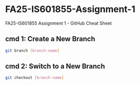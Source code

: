 # FA25-IS601855-Assignment-1
FA25-IS601855 Assignment 1 - GitHub Cheat Sheet


## cmd 1: Create a New Branch

```bash
git branch [branch-name]
```


## cmd 2: Switch to a New Branch

```bash
git checkout [branch-name]
```
